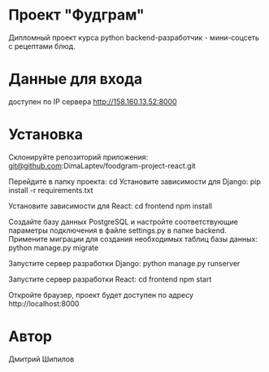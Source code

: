# Проект "Фудграм"
Дипломный проект курса python backend-разработчик - мини-соцсеть с рецептами блюд.

# Данные для входа
доступен по IP сервера http://158.160.13.52:8000

# Установка
Склонируйте репозиторий приложения:
git@github.com:DimaLaptev/foodgram-project-react.git

Перейдите в папку проекта:
cd <project-folder>
Установите зависимости для Django:
pip install -r requirements.txt

Установите зависимости для React:
cd frontend
npm install

Создайте базу данных PostgreSQL и настройте соответствующие параметры подключения в файле settings.py в папке backend.
Примените миграции для создания необходимых таблиц базы данных:
python manage.py migrate

Запустите сервер разработки Django:
python manage.py runserver

Запустите сервер разработки React:
cd frontend
npm start

Откройте браузер, проект будет доступен по адресу http://localhost:8000

# Автор
Дмитрий Шипилов
